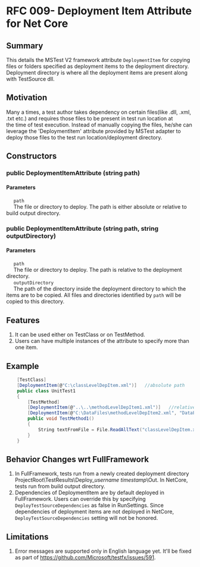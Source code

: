 # RFC 009- Deployment Item Attribute for Net Core

## Summary
This details the MSTest V2 framework attribute `DeploymentItem` for copying files or folders specified as deployment items to the deployment directory. Deployment directory is where all the deployment items are present along with TestSource dll.

## Motivation
Many a times, a test author takes dependency on certain files(like .dll, .xml, .txt etc.) and requires those files to be present in test run location at the time of test execution. Instead of manually copying the files, he/she can leverage the 'DeploymentItem' attribute provided by MSTest adapter to deploy those files to the test run location/deployment directory.

## Constructors
### public DeploymentItemAttribute (string path)
#### Parameters
&nbsp;&nbsp;&nbsp;&nbsp; `path` <br/>
&nbsp;&nbsp;&nbsp;&nbsp; The file or directory to deploy. The path is either absolute or relative to build output directory.

### public DeploymentItemAttribute (string path, string outputDirectory)
#### Parameters
&nbsp;&nbsp;&nbsp;&nbsp; `path` <br/>
&nbsp;&nbsp;&nbsp;&nbsp; The file or directory to deploy. The path is relative to the deployment directory. <br/>
&nbsp;&nbsp;&nbsp;&nbsp; `outputDirectory` <br/>
&nbsp;&nbsp;&nbsp;&nbsp; The path of the directory inside the deployment directory to which the items are to be copied. All files and directories identified by `path` will be copied to this directory.

## Features
1. It can be used either on TestClass or on TestMethod.
2. Users can have multiple instances of the attribute to specify more than one item.

## Example
```csharp
    [TestClass]
    [DeploymentItem(@"C:\classLevelDepItem.xml")]   //absolute path
    public class UnitTest1
    {
        [TestMethod]
        [DeploymentItem(@"..\..\methodLevelDepItem1.xml")]   //relative path
        [DeploymentItem(@"C:\DataFiles\methodLevelDepItem2.xml", "DataFiles")]   //custom output path
        public void TestMethod1()
        {
            String textFromFile = File.ReadAllText("classLevelDepItem.xml");
        }
    }
```

## Behavior Changes wrt FullFramework
1. In FullFramework, tests run from a newly created deployment directory ProjectRoot\TestResults\Deploy_*username* *timestamp*\Out. In NetCore, tests run from build output directory.      
2. Dependencies of DeploymentItem are by default deployed in FullFramework. Users can override this by specifying `DeployTestSourceDependencies` as false in RunSettings. Since dependencies of deployment items are not deployed in NetCore, `DeployTestSourceDependencies` setting will not be honored.

## Limitations
1. Error messages are supported only in English language yet. It'll be fixed as part of https://github.com/Microsoft/testfx/issues/591.
